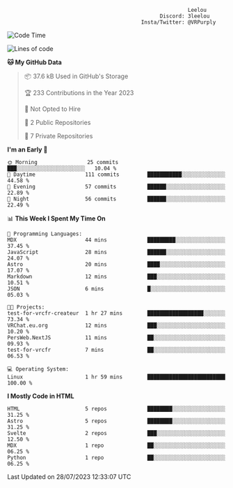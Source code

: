 ```text
                                                          Leelou
                                                 Discord: 3leelou
                                           Insta/Twitter: @VRPurply
```

<!--START_SECTION:waka-->
![Code Time](http://img.shields.io/badge/Code%20Time-7%20hrs%205%20mins-blue)

![Lines of code](https://img.shields.io/badge/From%20Hello%20World%20I%27ve%20Written-71.2%20thousand%20lines%20of%20code-blue)

**🐱 My GitHub Data** 

> 📦 37.6 kB Used in GitHub's Storage 
 > 
> 🏆 233 Contributions in the Year 2023
 > 
> 🚫 Not Opted to Hire
 > 
> 📜 2 Public Repositories 
 > 
> 🔑 7 Private Repositories 
 > 
**I'm an Early 🐤** 

```text
🌞 Morning                25 commits          ███░░░░░░░░░░░░░░░░░░░░░░   10.04 % 
🌆 Daytime                111 commits         ███████████░░░░░░░░░░░░░░   44.58 % 
🌃 Evening                57 commits          ██████░░░░░░░░░░░░░░░░░░░   22.89 % 
🌙 Night                  56 commits          ██████░░░░░░░░░░░░░░░░░░░   22.49 % 
```


📊 **This Week I Spent My Time On** 

```text
💬 Programming Languages: 
MDX                      44 mins             █████████░░░░░░░░░░░░░░░░   37.45 % 
JavaScript               28 mins             ██████░░░░░░░░░░░░░░░░░░░   24.07 % 
Astro                    20 mins             ████░░░░░░░░░░░░░░░░░░░░░   17.07 % 
Markdown                 12 mins             ███░░░░░░░░░░░░░░░░░░░░░░   10.51 % 
JSON                     6 mins              █░░░░░░░░░░░░░░░░░░░░░░░░   05.03 % 

🐱‍💻 Projects: 
test-for-vrcfr-createur  1 hr 27 mins        ██████████████████░░░░░░░   73.34 % 
VRChat.eu.org            12 mins             ███░░░░░░░░░░░░░░░░░░░░░░   10.20 % 
PersWeb.NextJS           11 mins             ██░░░░░░░░░░░░░░░░░░░░░░░   09.93 % 
test-for-vrcfr           7 mins              ██░░░░░░░░░░░░░░░░░░░░░░░   06.53 % 

💻 Operating System: 
Linux                    1 hr 59 mins        █████████████████████████   100.00 % 
```

**I Mostly Code in HTML** 

```text
HTML                     5 repos             ████████░░░░░░░░░░░░░░░░░   31.25 % 
Astro                    5 repos             ████████░░░░░░░░░░░░░░░░░   31.25 % 
Svelte                   2 repos             ███░░░░░░░░░░░░░░░░░░░░░░   12.50 % 
MDX                      1 repo              ██░░░░░░░░░░░░░░░░░░░░░░░   06.25 % 
Python                   1 repo              ██░░░░░░░░░░░░░░░░░░░░░░░   06.25 % 
```




 Last Updated on 28/07/2023 12:33:07 UTC
<!--END_SECTION:waka-->
